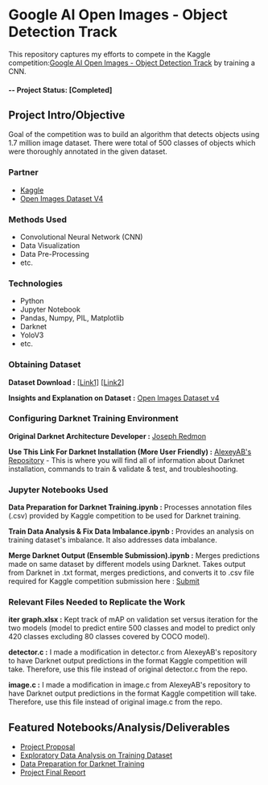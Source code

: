 # Google AI Open Images - Object Detection Track
This repository captures my efforts to compete in the Kaggle competition:[Google AI Open Images - Object Detection Track](https://www.kaggle.com/c/google-ai-open-images-object-detection-track) by training a CNN.

#### -- Project Status: [Completed]

## Project Intro/Objective
Goal of the competition was to build an algorithm that detects objects using 1.7 million image dataset.
There were total of 500 classes of objects which were thoroughly annotated in the given dataset.

### Partner
* [Kaggle](https://www.kaggle.com/c/google-ai-open-images-object-detection-track)
* [Open Images Dataset V4](https://storage.googleapis.com/openimages/web/download.html)

### Methods Used
* Convolutional Neural Network (CNN)
* Data Visualization
* Data Pre-Processing
* etc.

### Technologies
* Python
* Jupyter Notebook
* Pandas, Numpy, PIL, Matplotlib
* Darknet
* YoloV3
* etc. 

### Obtaining Dataset
**Dataset Download :** [[Link1]](https://www.figure-eight.com/dataset/open-images-annotated-with-bounding-boxes/) [[Link2]](https://github.com/cvdfoundation/open-images-dataset#download-images-with-bounding-boxes-annotations) 

**Insights and Explanation on Dataset :** [Open Images Dataset v4](https://storage.googleapis.com/openimages/web/index.html)

### Configuring Darknet Training Environment

**Original Darknet Architecture Developer :** [Joseph Redmon](https://pjreddie.com/) 

**Use This Link For Darknet Installation (More User Friendly) :** [AlexeyAB's Repository](https://github.com/AlexeyAB/darknet) - This is where you will find all of information about Darknet installation, commands to train & validate & test, and troubleshooting.

### Jupyter Notebooks Used
**Data Preparation for Darknet Training.ipynb :** Processes annotation files (.csv) provided by Kaggle competition to be used for Darknet training.  

**Train Data Analysis & Fix Data Imbalance.ipynb :** Provides an analysis on training dataset's imbalance. It also addresses data imbalance.

**Merge Darknet Output (Ensemble Submission).ipynb :** Merges predictions made on same dataset by different models using Darknet. Takes output from Darknet in .txt format, merges predictions, and converts it to .csv file required for Kaggle competition submission here : [Submit](https://www.kaggle.com/c/google-ai-open-images-object-detection-track/submit)

### Relevant Files Needed to Replicate the Work
**iter graph.xlsx :** Kept track of mAP on validation set versus iteration for the two models (model to predict entire 500 classes and model to predict only 420 classes excluding 80 classes covered by COCO model).

**detector.c :** I made a modification in detector.c from AlexeyAB's repository to have Darknet output predictions in the format Kaggle competition will take. Therefore, use this file instead of original detector.c from the repo.

**image.c :** I made a modification in image.c from AlexeyAB's repository to have Darknet output predictions in the format Kaggle competition will take. Therefore, use this file instead of original image.c from the repo.


## Featured Notebooks/Analysis/Deliverables
* [Project Proposal](https://github.com/silvernine209/Google-AI-Open-Images-Object-Detection-Track/blob/master/proposal.pdf)
* [Exploratory Data Analysis on Training Dataset](https://github.com/silvernine209/Google-AI-Open-Images-Object-Detection-Track/blob/master/Jupyter%20Notebooks/Train%20Data%20Analysis%20%26%20Fix%20Data%20Imbalance.ipynb)
* [Data Preparation for Darknet Training](https://github.com/silvernine209/Google-AI-Open-Images-Object-Detection-Track/blob/master/Jupyter%20Notebooks/Data%20Preparation%20for%20Darknet%20Training.ipynb)
* [Project Final Report](https://github.com/silvernine209/Google-AI-Open-Images-Object-Detection-Track/blob/master/Project%20Final%20Report.pdf)

